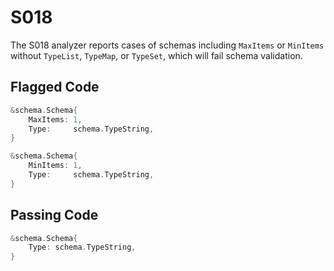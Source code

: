 # S018

The S018 analyzer reports cases of schemas including `MaxItems` or
`MinItems` without `TypeList`, `TypeMap`, or `TypeSet`, which will
fail schema validation.

## Flagged Code

```go
&schema.Schema{
    MaxItems: 1,
    Type:     schema.TypeString,
}

&schema.Schema{
    MinItems: 1,
    Type:     schema.TypeString,
}
```

## Passing Code

```go
&schema.Schema{
    Type: schema.TypeString,
}
```

